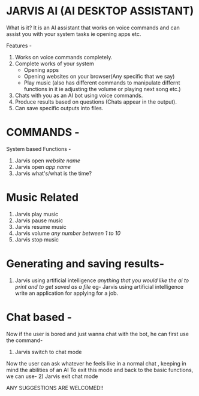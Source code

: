# JARVIS AI (AI DESKTOP ASSISTANT)

What is it?
It is an AI assistant that works on voice commands and can assist you with your system tasks ie opening apps etc.

Features - 
1) Works on voice commands completely.
2) Complete works of your system 
    * Opening apps
    * Opening websites on your browser(Any specific that we say)
    * Play music (also has different commands to manipulate differnt functions in it ie adjusting the volume or playing next song etc.)
3) Chats with you as an AI bot using voice commands.
4) Produce results based on questions (Chats appear in the output).
5) Can save specific outputs into files.




# COMMANDS - 
System based Functions -
1) Jarvis open *website name*
2) Jarvis open *app name*
3) Jarvis what's/what is the time?
# Music Related
1) Jarvis play music
2) Jarvis pause music
3) Jarvis resume music
4) Jarvis volume *any number between 1 to 10*
5) Jarvis stop music


# Generating and saving results-
1) Jarvis using artificial intelligence *anything that you would like the ai to print and to get saved as a file* 
eg- Jarvis using artificial intelligence write an application for applying for a job.



# Chat based - 
Now if the user is bored and just wanna chat with the bot, he can first use the command-
1) Jarvis switch to chat mode

Now the user can ask whatever he feels like in a normal chat , keeping in mind the abilities of an AI
To exit this mode and back to the basic functions, we can use-
2) Jarvis exit chat mode








ANY SUGGESTIONS ARE WELCOMED!!
